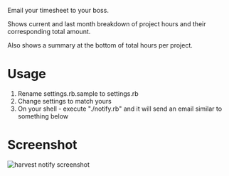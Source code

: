 Email your timesheet to your boss.

Shows current and last month breakdown of project hours and their corresponding total amount.

Also shows a summary at the bottom of total hours per project.

Usage
=====

1. Rename settings.rb.sample to settings.rb
2. Change settings to match yours
3. On your shell - execute "./notify.rb" and it will send an email similar to something below

Screenshot
==========

![harvest notify screenshot](http://d.pr/vZv6 "")


